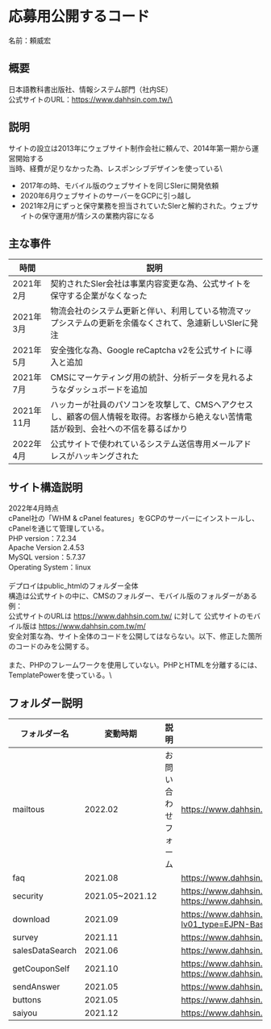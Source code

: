 # 応募用公開するコード
名前：頼威宏

## 概要
日本語教科書出版社、情報システム部門（社内SE）\
公式サイトのURL：https://www.dahhsin.com.tw/\

## 説明
サイトの設立は2013年にウェブサイト制作会社に頼んで、2014年第一期から運営開始する\
当時、経費が足りなかった為、レスポンシブデザインを使っている\
- 2017年の時、モバイル版のウェブサイトを同じSIerに開発依頼
- 2020年6月ウェブサイトのサーバーをGCPに引っ越し
- 2021年2月にずっと保守業務を担当されていたSIerと解約された。ウェブサイトの保守運用が情シスの業務内容になる

## 主な事件
| 時間 | 説明 |
| ---- | ---- |
| 2021年2月 | 契約されたSIer会社は事業内容変更な為、公式サイトを保守する企業がなくなった |
| 2021年3月 | 物流会社のシステム更新と伴い、利用している物流マップシステムの更新を余儀なくされて、急遽新しいSIerに発注 |
| 2021年5月 | 安全強化な為、Google reCaptcha v2を公式サイトに導入と追加 |
| 2021年7月 | CMSにマーケティング用の統計、分析データを見れるようなダッシュボードを追加 |
| 2021年11月 | ハッカーが社員のパソコンを攻撃して、CMSへアクセスし、顧客の個人情報を取得。お客様から絶えない苦情電話が殺到、会社への不信を募るばかり |
| 2022年4月 | 公式サイトで使われているシステム送信専用メールアドレスがハッキングされた |

## サイト構造説明
2022年4月時点\
cPanel社の「WHM & cPanel features」をGCPのサーバーにインストールし、cPanelを通じて管理している。\
PHP version：7.2.34\
Apache Version	2.4.53\
MySQL version：5.7.37\
Operating System：linux\
\
デプロイはpublic_htmlのフォルダー全体\
構造は公式サイトの中に、CMSのフォルダー、モバイル版のフォルダーがある\
例：\
公式サイトのURLは https://www.dahhsin.com.tw/ に対して 公式サイトのモバイル版は https://www.dahhsin.com.tw/m/  \
安全対策な為、サイト全体のコードを公開してはならない。以下、修正した箇所のコードのみを公開する。\
\
また、PHPのフレームワークを使用していない。PHPとHTMLを分離するには、TemplatePowerを使っている。\

## フォルダー説明
| フォルダー名 | 変動時期 | 説明 | URL |
| ---- | ---- | ---- | ---- |
| mailtous | 2022.02 | お問い合わせフォーム | https://www.dahhsin.com.tw/aboutMailUs.php |
| faq | 2021.08 | | https://www.dahhsin.com.tw/faq.php |
| security | 2021.05~2021.12 |  | https://www.dahhsin.com.tw/processesOrder02.php   https://www.dahhsin.com.tw/manager/01login.php |
| download | 2021.09 | | https://www.dahhsin.com.tw/downLoad.php?lv01_type=EJPN-Basic&mu_type=01 |
| survey | 2021.11 |  | https://www.dahhsin.com.tw/survey.php |
| salesDataSearch | 2021.06 | | https://www.dahhsin.com.tw/manager/01login.php |
| getCouponSelf | 2021.10 | | https://www.dahhsin.com.tw/memberCoupon.php   https://www.dahhsin.com.tw/memberCouponHave.php |
| sendAnswer | 2021.05 | | https://www.dahhsin.com.tw/sendAnswer_1.php |
| buttons| 2021.05 |  | https://www.dahhsin.com.tw/ |
| saiyou| 2021.12 | | https://www.dahhsin.com.tw/saiyou.php |





